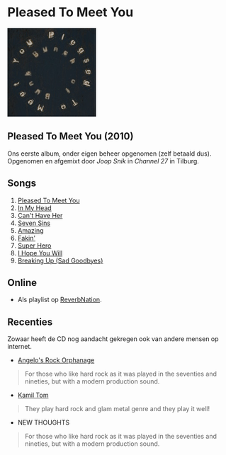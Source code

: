 # Pleased To Meet You

![Pleased To Meet You](albums/pleasedtomeetyou/pleasedtomeetyou.jpg#albumcover)

## Pleased To Meet You (2010)

Ons eerste album, onder eigen beheer opgenomen (zelf betaald dus).
Opgenomen en afgemixt door _Joop Snik_ in _Channel 27_ in Tilburg.

## Songs

1. [Pleased To Meet You](albums/pleasedtomeetyou/pleasedtomeetyou.mp3)
2. [In My Head](albums/pleasedtomeetyou/inmyhead.mp3)
3. [Can't Have Her](albums/pleasedtomeetyou/canthaveher.mp3)
4. [Seven Sins](albums/pleasedtomeetyou/sevensins.mp3)
5. [Amazing](albums/pleasedtomeetyou/amazing.mp3)
6. [Fakin'](albums/pleasedtomeetyou/fakin.mp3)
7. [Super Hero](albums/pleasedtomeetyou/superhero.mp3)
8. [I Hope You Will](albums/pleasedtomeetyou/ihopeyouwill.mp3)
9. [Breaking Up (Sad Goodbyes)](albums/pleasedtomeetyou/breakingup.mp3)

## Online

* Als playlist op [ReverbNation](http://www.reverbnation.com/playlist/view_playlist/1574308?page_object=artist_795369).

## Recenties

Zowaar heeft de CD nog aandacht gekregen ook van andere mensen op internet.

* [Angelo's Rock Orphanage](http://www.angelosrockorphanage.com/2012/03/04/bunch-of-bunk/)
> For those who like hard rock as it was played in the seventies and nineties, but with a modern production sound.

* [Kamil Tom](http://kamil-tom.webnode.cz/products/bunch-of-bunks1/)
> They play hard rock and glam metal genre and they play it well!

* NEW THOUGHTS
> For those who like hard rock as it was played in the seventies and nineties, but with a modern production sound.
